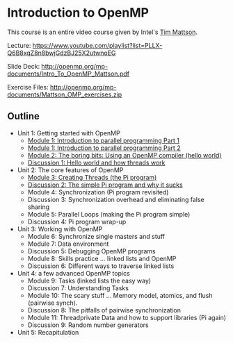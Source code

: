 # Introduction to OpenMP

This course is an entire video course given by Intel's [Tim Mattson][bio].

Lecture:
https://www.youtube.com/playlist?list=PLLX-Q6B8xqZ8n8bwjGdzBJ25X2utwnoEG

Slide Deck: http://openmp.org/mp-documents/Intro_To_OpenMP_Mattson.pdf

Exercise Files: http://openmp.org/mp-documents/Mattson_OMP_exercises.zip

## Outline

- Unit 1: Getting started with OpenMP
    - [Module 1: Introduction to parallel programming Part 1][mod1.1]
    - [Module 1: Introduction to parallel programming Part 2][mod1.2]
    - [Module 2: The boring bits: Using an OpenMP compiler (hello world)][mod2]
    - [Discussion 1: Hello world and how threads work][disc1]
- Unit 2: The core features of OpenMP
    - [Module 3: Creating Threads (the Pi program)][mod3]
    - [Discussion 2: The simple Pi program and why it sucks][disc2]
    - Module 4: Synchronization (Pi program revisited)
    - Discussion 3: Synchronization overhead and eliminating false sharing
    - Module 5: Parallel Loops (making the Pi program simple)
    - Discussion 4: Pi program wrap-up
- Unit 3: Working with OpenMP
    - Module 6: Synchronize single masters and stuff
    - Module 7: Data environment
    - Discussion 5: Debugging OpenMP programs
    - Module 8: Skills practice ... linked lists and OpenMP
    - Discussion 6: Different ways to traverse linked lists
- Unit 4: a few advanced OpenMP topics
    - Module 9: Tasks (linked lists the easy way)
    - Discussion 7: Understanding Tasks
    - Module 10: The scary stuff ... Memory model, atomics, and flush (pairwise synch).
    - Discussion 8: The pitfalls of pairwise synchronization
    - Module 11: Threadprivate Data and how to support libraries (Pi again)
    - Discussion 9: Random number generators
- Unit 5: Recapitulation 

[bio]: http://timmattson.com/
[mod1.1]: https://youtu.be/cMWGeJyrc9w?list=PLLX-Q6B8xqZ8n8bwjGdzBJ25X2utwnoEG
[mod1.2]: https://youtu.be/6jFkNjhJ-Z4?list=PLLX-Q6B8xqZ8n8bwjGdzBJ25X2utwnoEG
[mod2]: https://youtu.be/jfQLD2AGSvc?list=PLLX-Q6B8xqZ8n8bwjGdzBJ25X2utwnoEG
[disc1]: https://youtu.be/x0HkbIuJILk?list=PLLX-Q6B8xqZ8n8bwjGdzBJ25X2utwnoEG
[mod3]: https://youtu.be/FQ1k_YpyG_A?list=PLLX-Q6B8xqZ8n8bwjGdzBJ25X2utwnoEG
[disc2]: https://youtu.be/OuzYICZUthM?list=PLLX-Q6B8xqZ8n8bwjGdzBJ25X2utwnoEG
